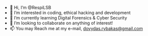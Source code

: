 - 👋 Hi, I’m @RespiLSB
- 👀 I’m interested in coding, ethical hacking and development
- 🌱 I’m currently learning Digital Forensics & Cyber Security
- 💞️ I’m looking to collaborate on anything of interest!
- 📫 You may Reach me at my e-mail, dovydas.rybakas@gmail.com

<!---
RespiLSB/RespiLSB is a ✨ special ✨ repository because its `README.md` (this file) appears on your GitHub profile.
You can click the Preview link to take a look at your changes.
--->
